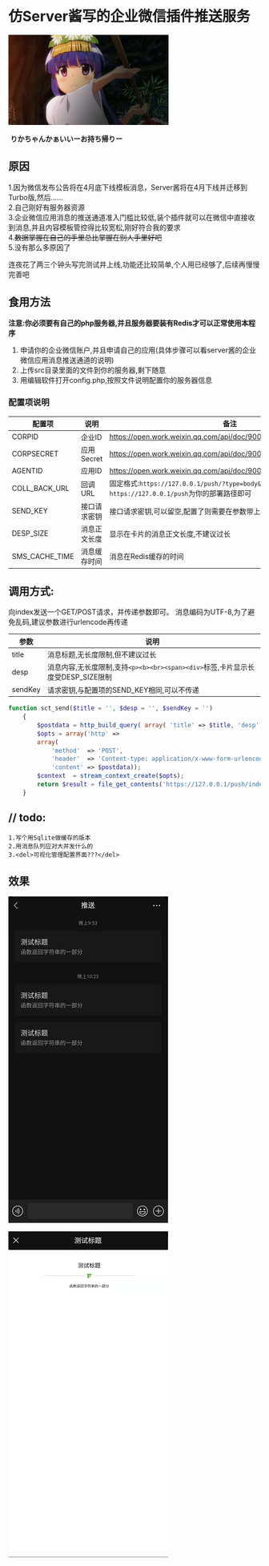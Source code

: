 # 仿Server酱写的企业微信插件推送服务

![rika](img/rika.jpg)

​																										**りかちゃんかぁいいーお持ち帰りー**

## 原因

1.因为微信发布公告将在4月底下线模板消息，Server酱将在4月下线并迁移到Turbo版,然后......<br>2.自己刚好有服务器资源<br>3.企业微信应用消息的推送通道准入门槛比较低,装个插件就可以在微信中直接收到消息,并且内容模板管控得比较宽松,刚好符合我的要求<br>4.<del>数据掌握在自己的手里总比掌握在别人手里好吧</del><br>5.没有那么多原因了<br>

连夜花了两三个钟头写完测试并上线,功能还比较简单,个人用已经够了,后续再慢慢完善吧

## 食用方法

**注意:你必须要有自己的php服务器,并且服务器要装有Redis才可以正常使用本程序**

1. 申请你的企业微信账户,并且申请自己的应用(具体步骤可以看server酱的企业微信应用消息推送通道的说明)<br>
2. 上传src目录里面的文件到你的服务器,剩下随意<br>
3. 用编辑软件打开config.php,按照文件说明配置你的服务器信息<br>
### 配置项说明
| 配置项 |   说明   |   备注   |
| ---- | ---- | ---- |
|   CORPID  |   企业ID   |   https://open.work.weixin.qq.com/api/doc/90000/90135/90665#corpid   |
|   CORPSECRET   |  应用Secret    |   https://open.work.weixin.qq.com/api/doc/90000/90135/90665#secret   |
|   AGENTID   |   应用ID   | https://open.work.weixin.qq.com/api/doc/90000/90135/90665#agentid |
|   COLL_BACK_URL   |   回调URL   |   固定格式:`https://127.0.0.1/push/?type=body&hash=` 只需要替换`https://127.0.0.1/push`为你的部署路径即可   |
|   SEND_KEY   |   接口请求密钥   |  接口请求密钥,可以留空,配置了则需要在参数带上sendKey    |
|   DESP_SIZE   |   消息正文长度   |   显示在卡片的消息正文长度,不建议过长   |
|   SMS_CACHE_TIME   |   消息缓存时间   |   消息在Redis缓存的时间   |

## 调用方式:

向index发送一个GET/POST请求，并传递参数即可。
消息编码为UTF-8,为了避免乱码,建议参数进行urlencode再传递

|   参数   |   说明   |
| ---- | ---- |
|   title   |   消息标题,无长度限制,但不建议过长   |
|   desp   |   消息内容,无长度限制,支持`<p><b><br><span><div>`标签,卡片显示长度受DESP_SIZE限制   |
|   sendKey   |   请求密钥,与配置项的SEND_KEY相同,可以不传递   |


```php
function sct_send($title = '', $desp = '', $sendKey = '')
    {
        $postdata = http_build_query( array( 'title' => $title, 'desp' => $desp, 'sendKey' => $sendKey));
        $opts = array('http' =>
        array(
            'method'  => 'POST',
            'header'  => 'Content-type: application/x-www-form-urlencoded',
            'content' => $postdata));
    	$context  = stream_context_create($opts);
    	return $result = file_get_contents('https://127.0.0.1/push/index.php', false, $context);
    } 
```

## // todo:
	1.写个用Sqlite做缓存的版本
	2.用消息队列应对大并发什么的
	3.<del>可视化管理配置界面???</del>

## 效果

![](img/0.jpg)

![1](img/1.jpg)


